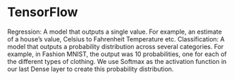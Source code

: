 # TensorFlow

Regression: A model that outputs a single value. For example, an estimate of a house’s value, Celsius to Fahrenheit Temperature etc.
Classification: A model that outputs a probability distribution across several categories. For example, in Fashion MNIST, the output was 10 probabilities, one for each of the different types of clothing. We use Softmax as the activation function in our last Dense layer to create this probability distribution.
